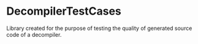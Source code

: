 # DecompilerTestCases
Library created for the purpose of testing the quality of generated source code of a decompiler.
